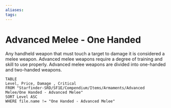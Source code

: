 ```yaml
---
aliases: 
tags: 
---
```


# Advanced Melee - One Handed

Any handheld weapon that must touch a target to damage it is considered a melee weapon. Advanced melee weapons require a degree of training and skill to use properly. Advanced melee weapons are divided into one-handed and two-handed weapons.


``` dataview
TABLE
Level, Price, Damage , Critical
FROM "Starfinder-SRD/SF1E/Compendium/Items/Armaments/Advanced Melee/One Handed - Advanced Melee"
SORT Level ASC
WHERE file.name != "One Handed - Advanced Melee"
```